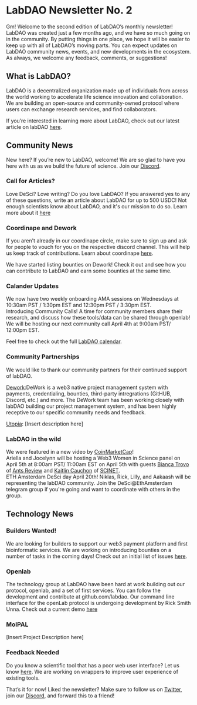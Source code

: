 # LabDAO Newsletter No. 2
Gm! Welcome to the second edition of LabDAO’s monthly newsletter! LabDAO was created just a few months ago, and we have so much going on in the community. By putting things in one place, we hope it will be easier to keep up with all of LabDAO’s moving parts. You can expect updates on LabDAO community news, events, and new developments in the ecosystem. As always, we welcome any feedback, comments, or suggestions!

## What is LabDAO?
LabDAO is a decentralized organization made up of individuals from across the world working to accelerate life science innovation and collaboration. We are building an open-source and community-owned protocol where users can exchange research services, and find collaborators.

If you’re interested in learning more about LabDAO, check out our latest article on labDAO [here](https://mirror.xyz/niklasrindtorff.eth/lz_8uK8sStkl8pa35FDCQkCblROeOREn3Y3Tcpl7vVk).

## Community News 
New here? If you’re new to LabDAO, welcome! We are so glad to have you here with us as we build the future of science. Join our [Discord](https://discord.com/invite/labdao?utm_campaign=LabDAO%20Newsletter&utm_medium=email&utm_source=Revue%20newsletter). 

### Call for Articles? 

Love DeSci? Love writing? Do you love LabDAO? If you answered yes to any of these questions, write an article about LabDAO for up to 500 USDC! Not enough scientists know about LabDAO, and it's our mission to do so. Learn more about it [here](https://github.com/labdao/article/issues/1)

### Coordinape and Dework

If you aren't already in our coordinape circle, make sure to sign up and ask for people to vouch for you on the respective discord channel. This will help us keep track of contributions. Learn about coordinape [here](https://labdao.notion.site/Coordinape-9a78430b09c141dd88333b79f5d00c13). 

We have started listing bounties on Dework! Check it out and see how you can contribute to LabDAO and earn some bounties at the same time. 
### Calander Updates
We now have two weekly onboarding AMA sessions on Wednesdays at 10:30am PST / 1:30pm EST and 12:30pm PST / 3:30pm EST.    
Introducing Community Calls! A time for community members share their research, and discuss how these tools/data can be shared through openlab! We will be hosting our next community call April 4th at 9:00am PST/ 12:00pm EST.    

Feel free to check out the full [LabDAO calendar](https://calendar.google.com/calendar/u/0?cid=Y192djc3YWY1ZWQ0OGZmdGRhMGZ0N2piYW1pMEBncm91cC5jYWxlbmRhci5nb29nbGUuY29t).

### Community Partnerships
We would like to thank our community partners for their continued support of labDAO.

[Dework](https://dework.xyz/):DeWork is a web3 native project management system with payments, credentialing, bounties, third-party intregrations (GitHUB, Discord, etc.) and more. The DeWork team has been working closely with labDAO building our project management system, and has been highly receptive to our specific community needs and feedback.                 

[Utopia](https://www.utopialabs.com/): [Insert description here]


### LabDAO in the wild
We were featured in a new video by [CoinMarketCap](https://www.youtube.com/watch?v=-DeMklVWNdA)!    
Ariella and Jocelynn will be hosting a Web3 Women in Science panel on April 5th at 8:00am PST/ 11:00am EST on April 5th with guests [Bianca Trovo](https://twitter.com/bianca_troveaux) of [Ants Review](https://twitter.com/AntsReview) and [Kaitlin Cauchon](https://twitter.com/kcauchon) of [SCINET](https://twitter.com/SCINET_INC).   
ETH Amsterdam DeSci day April 20th! Niklas, Rick, Lilly, and Aakaash will be representing the labDAO community. Join the DeSci@EthAmsterdam telegram group if you're going and want to coordinate with others in the group. 


## Technology News

### Builders Wanted!
We are looking for builders to support our web3 payment platform and first bioinformatic services. We are working on introducing bounties on a number of tasks in the coming days! Check out an initial list of issues [here](https://app.dework.xyz/labdao?utm_campaign=LabDAO%20Newsletter&utm_medium=email&utm_source=Revue%20newsletter).

### Openlab
The technology group at LabDAO have been hard at work building out our protocol, openlab, and a set of first services. You can follow the development and contribute at github.com/labdao. Our command line interface for the openLab protocol is undergoing development by Rick Smith Unna. Check out a current demo [here](https://openlab-cli-example-8kc1xn7dp-blahah.vercel.app/?utm_campaign=LabDAO%20Newsletter&utm_medium=email&utm_source=Revue%20newsletter)

### MolPAL
[Insert Project Description here]


### Feedback Needed
Do you know a scientific tool that has a poor web user interface? Let us know [here](https://github.com/labdao/gui-wrapper/issues/2). We are working on wrappers to improve user experience of existing tools. 

That’s it for now! Liked the newsletter? Make sure to follow us on [Twitter](https://twitter.com/lab_dao?s=20&t=RhdOtPYn_FKY8o9_rVqixA), join our [Discord](https://discord.com/invite/labdao?utm_campaign=LabDAO%20Newsletter&utm_medium=email&utm_source=Revue%20newsletter), and forward this to a friend!
